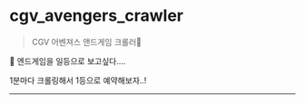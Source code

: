 # cgv_avengers_crawler

> CGV 어벤져스 앤드게임 크롤러💖
 
💌 엔드게임을 일등으로 보고싶다....

1분마다 크롤링해서 1등으로 예약해보자..!

---
